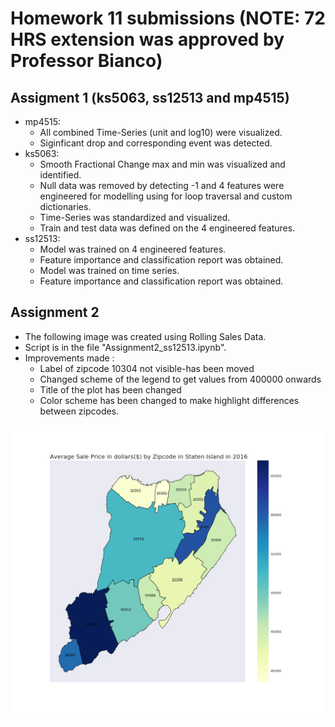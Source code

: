 # Homework 11 submissions (NOTE: 72 HRS extension was approved by Professor Bianco)

## Assigment 1 (ks5063, ss12513 and mp4515)
* mp4515:
	* All combined Time-Series (unit and log10) were visualized.
	* Siginficant drop and corresponding event was detected.
* ks5063:
	* Smooth Fractional Change max and min was visualized and identified.
	* Null data was removed by detecting -1 and 4 features were engineered for modelling using for loop traversal and custom dictionaries.
	* Time-Series was standardized and visualized.
	* Train and test data was defined on the 4 engineered features.
* ss12513:
	* Model was trained on 4 engineered features.
	* Feature importance and classification report was obtained.
	* Model was trained on time series.
	* Feature importance and classification report was obtained.
## Assignment 2

* The following image was created using Rolling Sales Data.
* Script is in the file "Assignment2_ss12513.ipynb".
* Improvements made :
	* Label of zipcode 10304 not visible-has been moved
  * Changed scheme of the legend to get values from 400000 onwards
  * Title of the plot has been changed
  * Color scheme has been changed to make highlight differences between zipcodes.
 
![Plot 2](Average-Sale-Price-Staten-Island-1.png)

